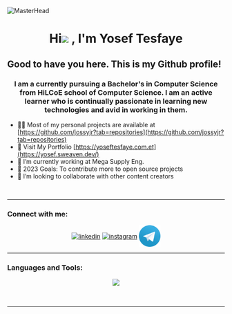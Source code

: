 ![MasterHead](https://developers.giphy.com/branch/master/static/api-512d36c09662682717108a38bbb5c57d.gif)
<h1 align="center">Hi<img src="https://media.giphy.com/media/hvRJCLFzcasrR4ia7z/giphy.gif" width = "25px"> , I'm Yosef Tesfaye</h1>


<h2>Good to have you here. This is my Github profile!</h2>

<h3 align="center">I am a currently pursuing a Bachelor's in Computer Science from HiLCoE school of Computer Science. I am an active learner who is continually passionate in learning new technologies and avid in working in them.</h3>


- 👨‍💻 Most of my personal projects are available at [https://github.com/jossyjr?tab=repositories](https://github.com/jossyjr?tab=repositories)
- 🔭 Visit My Portfolio [https://yoseftesfaye.com.et](https://yosef.sweaven.dev/)
- 🌱 I’m currently working at Mega Supply Eng.
- 🥅 2023 Goals: To contribute more to open source projects
- 👯 I’m looking to collaborate with other content creators
<!-- 
[![YouTube Channel Subscribers](https://img.shields.io/youtube/channel/subscribers/UCDCHcqyeQgJ-jVSd6VJkbCw?logo=youtube&logoColor=red&style=for-the-badge)][youtube]
[![Website](https://img.shields.io/website?label=codeSTACKr.com&style=for-the-badge&url=https%3A%2F%2Fcodestackr.com)](https://codestackr.com)
[![Twitter Follow](https://img.shields.io/twitter/follow/codeSTACKr?color=1DA1F2&logo=twitter&style=for-the-badge)](https://twitter.com/intent/follow?original_referer=https%3A%2F%2Fgithub.com%2FcodeSTACKr&screen_name=codeSTACKr)

[![Visual Studio Marketplace Rating (Stars)](https://img.shields.io/visual-studio-marketplace/stars/codestackr.codestackr-theme?label=codeSTACKr%20VS%20Code%20Theme&logo=visualstudiocode&logoColor=ff652f&style=for-the-badge)](https://marketplace.visualstudio.com/items?itemName=codestackr.codestackr-theme)
[![Become A VS Code SuperHero](https://img.shields.io/badge/-Become%20A%20VS%20Code%20SuperHero%20%E2%86%92-gray.svg?colorB=ff652f&style=for-the-badge)](https://vsCodeHero.com)
 -->
<!-- 
## I'm a Developer!!

- 🌱 I’m currently working at Versavvy Media PLC
- 👯 I’m looking to collaborate with other content creators
- 🥅 2022 Goals: To contribute more to open source projects
- 🔭 Check out my portfolio: [course]! -->
<!-- - ⚡ Fun fact: I love to draw and play guitar / drums -->
<!-- - 😻 Check out the NFT collection I created: [CodeCats](https://opensea.io/collection/codecats?search[sortAscending]=true&search[sortBy]=PRICE&search[toggles][0]=BUY_NOW) -->
<br />

---

### Connect with me:




  <p align="center">
    <a href="https://www.linkedin.com/in/yosef-tesfaye-jr/" target="blank"><img align="center" src="https://user-images.githubusercontent.com/88904952/234979284-68c11d7f-1acc-4f0c-ac78-044e1037d7b0.png" alt="linkedin" height="50" width="50" /></a>
    <a href="https://www.instagram.com/___jossy.jr/" target="blank"><img align="center" src="https://user-images.githubusercontent.com/88904952/234981169-2dd1e58f-4b7e-468c-8213-034ba62156c3.png" alt="instagram" height="50" width="50" /></a>
    <a href="https://t.me/JOSSY_JR" target="blank"><img align="center" src="https://raw.githubusercontent.com/github/explore/80688e429a7d4ef2fca1e82350fe8e3517d3494d/topics/telegram/telegram.png" alt="hashnode" height="50" width="50" /></a>
    
  </p>
    



---

### Languages and Tools:

<p align="center">
  <a href="https://skillicons.dev">
    <img src="https://skillicons.dev/icons?i=nodejs,flutter,java,bootstrap,c,cpp,css,tailwind,docker,spring,express,figma,sqlite,github,html,idea,prisma,js,rust,linux,md,lua,mongodb,mysql,vim,neovim,postman,py,react,redux,tailwind,ts,vscode,jquery,wordpress,go&perline=6" />
  </a>
</p>

<!--
<img align="left" alt="HTML5" width="26px" src="https://cdn.jsdelivr.net/gh/devicons/devicon/icons/html5/html5-original.svg" style="padding-right:10px;" />
<img align="left" alt="CSS3" width="26px" src="https://cdn.jsdelivr.net/gh/devicons/devicon/icons/css3/css3-original.svg" style="padding-right:10px;" />
<img align="left" alt="Sass" width="26px" src="https://cdn.jsdelivr.net/gh/devicons/devicon/icons/sass/sass-original.svg" style="padding-right:10px;" />
<img align="left" alt="JavaScript" width="26px" src="https://cdn.jsdelivr.net/gh/devicons/devicon/icons/javascript/javascript-original.svg" style="padding-right:10px;" />
<img align="left" alt="React" width="26px" src="https://cdn.jsdelivr.net/gh/devicons/devicon/icons/react/react-original.svg" style="padding-right:10px;" />
<img align="left" alt="Node.js" width="26px" src="https://cdn.jsdelivr.net/gh/devicons/devicon/icons/nodejs/nodejs-original.svg" style="padding-right:10px;" />
<img align="left" alt="PHP" width="26px" src="https://cdn.jsdelivr.net/gh/devicons/devicon/icons/php/php-original.svg" style="padding-right:10px;" />
<img align="left" alt="MongoDB" width="26px" src="https://cdn.jsdelivr.net/gh/devicons/devicon/icons/mongodb/mongodb-original.svg" style="padding-right:10px;" />
<img align="left" alt="MySQL" width="26px" src="https://cdn.jsdelivr.net/gh/devicons/devicon/icons/mysql/mysql-original.svg" style="padding-right:10px;" />
<img align="left" alt="Git" width="26px" src="https://cdn.jsdelivr.net/gh/devicons/devicon/icons/git/git-original.svg" style="padding-right:10px;" />
<img align="left" alt="GitHub" width="26px" src="https://user-images.githubusercontent.com/3369400/139447912-e0f43f33-6d9f-45f8-be46-2df5bbc91289.png" style="padding-right:10px;" />
-->
<br />

---



 
